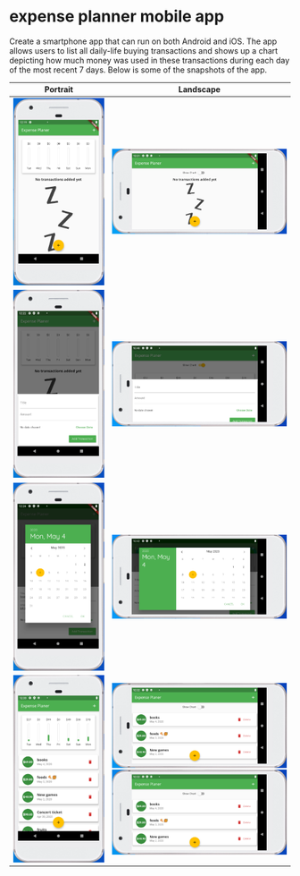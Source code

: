 # expense planner mobile app

Create a smartphone app that can run on both Android and iOS. The app
allows users to list all daily-life buying transactions and shows up
a chart depicting how much money was used in these transactions during each day of the most recent 7 days. Below is some of the snapshots of the app.

|Portrait  |Landscape  |
|---------|---------|
|![Home Page (Portrait)](./snapshots/Home1-portrait.PNG)| ![Home Page (Landscape)](./snapshots/Home1-landscape.PNG)|
|![Home Page (Portrait)](./snapshots/AddNewTransaction-portrait.PNG)| ![Home Page (Landscape)](./snapshots/AddNewTransaction-landscape.PNG)|
|![Home Page (Portrait)](./snapshots/AddNewTransaction-SelectDate-portrait.PNG)| ![Home Page (Landscape)](./snapshots/AddNewTransaction-SelectDate-landscape.PNG)|
|![Home Page (Portrait)](./snapshots/TransactionList-portrait.PNG)| ![Home Page (Landscape)](./snapshots/TransactionList-landscape.PNG)<br>![Home Page (Landscape)](./snapshots/TransactionList-landscape.PNG)|
